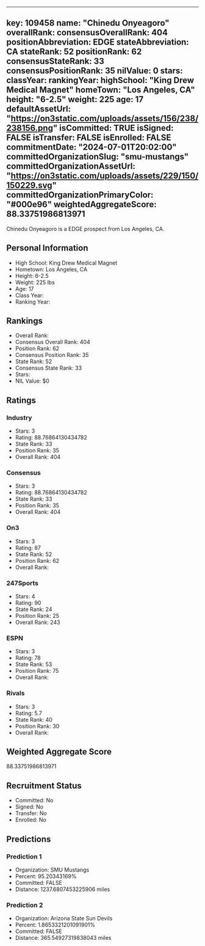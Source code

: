 ---
  key: 109458
  name: "Chinedu Onyeagoro"
  overallRank: 
  consensusOverallRank: 404
  positionAbbreviation: EDGE
  stateAbbreviation: CA
  stateRank: 52
  positionRank: 62
  consensusStateRank: 33
  consensusPositionRank: 35
  nilValue: 0
  stars: 
  classYear: 
  rankingYear: 
  highSchool: "King Drew Medical Magnet"
  homeTown: "Los Angeles, CA"
  height: "6-2.5"
  weight: 225
  age: 17
  defaultAssetUrl: "https://on3static.com/uploads/assets/156/238/238156.png"
  isCommitted: TRUE
  isSigned: FALSE
  isTransfer: FALSE
  isEnrolled: FALSE
  commitmentDate: "2024-07-01T20:02:00"
  committedOrganizationSlug: "smu-mustangs"
  committedOrganizationAssetUrl: "https://on3static.com/uploads/assets/229/150/150229.svg"
  committedOrganizationPrimaryColor: "#000e96"
  weightedAggregateScore: 88.33751986813971
  ---
  
  Chinedu Onyeagoro is a EDGE prospect from Los Angeles, CA.
  
  ## Personal Information
  - High School: King Drew Medical Magnet
  - Hometown: Los Angeles, CA
  - Height: 6-2.5
  - Weight: 225 lbs
  - Age: 17
  - Class Year: 
  - Ranking Year: 
  
  ## Rankings
  - Overall Rank: 
  - Consensus Overall Rank: 404
  - Position Rank: 62
  - Consensus Position Rank: 35
  - State Rank: 52
  - Consensus State Rank: 33
  - Stars: 
  - NIL Value: $0
  
  ## Ratings
  
  ### Industry
  - Stars: 3
  - Rating: 88.76864130434782
  - State Rank: 33
  - Position Rank: 35
  - Overall Rank: 404
  
  ### Consensus
  - Stars: 3
  - Rating: 88.76864130434782
  - State Rank: 33
  - Position Rank: 35
  - Overall Rank: 404
  
  ### On3
  - Stars: 3
  - Rating: 87
  - State Rank: 52
  - Position Rank: 62
  - Overall Rank: 
  
  ### 247Sports
  - Stars: 4
  - Rating: 90
  - State Rank: 24
  - Position Rank: 25
  - Overall Rank: 243
  
  ### ESPN
  - Stars: 3
  - Rating: 78
  - State Rank: 53
  - Position Rank: 75
  - Overall Rank: 
  
  ### Rivals
  - Stars: 3
  - Rating: 5.7
  - State Rank: 40
  - Position Rank: 30
  - Overall Rank: 
  
  ## Weighted Aggregate Score
  88.33751986813971
  
  ## Recruitment Status
  - Committed: No
  - Signed: No
  - Transfer: No
  - Enrolled: No
  
  
  
  ## Predictions
  
  ### Prediction 1
  - Organization: SMU Mustangs
  - Percent: 95.20343169%
  - Committed: FALSE
  - Distance: 1237.6807453225906 miles
  
  ### Prediction 2
  - Organization: Arizona State Sun Devils
  - Percent: 1.8653321201091901%
  - Committed: FALSE
  - Distance: 365.54927319838043 miles
  